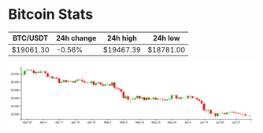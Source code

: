 # Bitcoin Stats

BTC/USDT|24h change|24h high|24h low|
|---|---|---|---|
|$19061.30|-0.56%|$19467.39|$18781.00|

<img src="./chart.svg">
